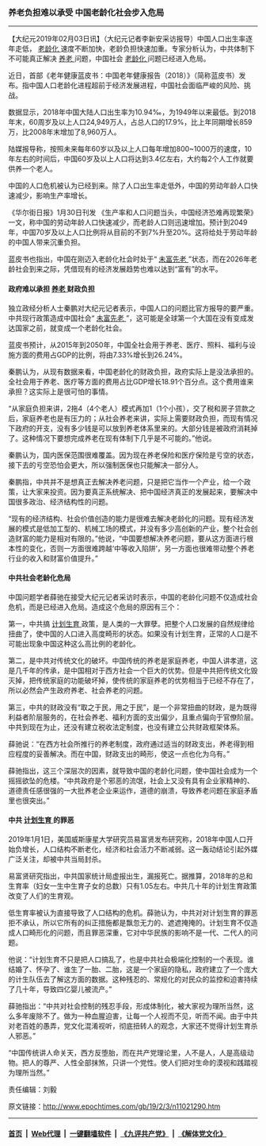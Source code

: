 ### 养老负担难以承受 中国老龄化社会步入危局
------------------------

<p>
 【大纪元2019年02月03日讯】（大纪元记者李新安采访报导）中国人口出生率逐年走低，
 <a href="http://www.epochtimes.com/gb/tag/%E8%80%81%E9%BE%84%E5%8C%96.html">
  老龄化
 </a>
 速度不断加快，老龄负担快速加重。专家分析认为，中共体制下不可能真正解决
 <a href="http://www.epochtimes.com/gb/tag/%E5%85%BB%E8%80%81.html">
  养老
 </a>
 问题，中国社会
 <a href="http://www.epochtimes.com/gb/tag/%E8%80%81%E9%BE%84%E5%8C%96.html">
  老龄化
 </a>
 问题已经进入危局。
</p>
<p>
 近日，首部《老年健康蓝皮书：中国老年健康报告（2018）》（简称蓝皮书）发布。指中国人口老龄化进程超前于经济发展进程，中国社会面临严峻的风险、挑战。
</p>
<p>
 数据显示，2018年中国大陆人口出生率为10.94‰，为1949年以来最低。到2018年末，60周岁及以上人口24,949万人，占总人口的17.9%，比上年同期增长859万，比2008年末增加了8,960万人。
</p>
<p>
 陆媒报导称，按照未来每年60岁以及以上人口每年增加800~1000万的速度，10年左右的时间后，中国60岁及以上人口将达到3.4亿左右，大约每2个人工作就要供养一个老人。
</p>
<p>
 中国的人口危机被认为已经到来。除了人口出生率走低外，中国的劳动年龄人口快速减少，影响生产率增长。
</p>
<p>
 《华尔街日报》1月30日刊发 《生产率和人口问题当头，中国经济恐难再现繁荣》一文，称中国的劳动年龄人口快速减少，而老龄人口则迅速增加。预计到2049年，中国70岁及以上人口比例将从目前的不到7%升至20%。这将给处于劳动年龄的中国人带来沉重负担。
</p>
<p>
 蓝皮书也指出，中国在刚迈入老龄化社会时处于“
 <a href="http://www.epochtimes.com/gb/tag/%E6%9C%AA%E5%AF%8C%E5%85%88%E8%80%81.html">
  未富先老
 </a>
 ”状态，而在2026年老龄社会到来之际，凭借现有的经济发展趋势也难以达到“富有”的水平。
</p>
<h4>
 政府难以承担
 <a href="http://www.epochtimes.com/gb/tag/%E5%85%BB%E8%80%81.html">
  养老
 </a>
 财政负担
</h4>
<p>
 独立政经分析人士秦鹏对大纪元记者表示，中国人口的问题比官方报导的要严重。中共现行政策造成中国社会“
 <a href="http://www.epochtimes.com/gb/tag/%E6%9C%AA%E5%AF%8C%E5%85%88%E8%80%81.html">
  未富先老
 </a>
 ”，这可能是全球第一个大国在没有变成发达国家之前，就变成一个老龄化社会。
</p>
<p>
 蓝皮书预计，从2015年到2050年，中国全社会用于养老、医疗、照料、福利与设施方面的费用占GDP的比例，将由7.33%增长到26.24%。
</p>
<p>
 秦鹏认为，从现有数据来看，中国老龄化的财政负担，政府实际上是没法承担的。全社会用于养老、医疗等方面的费用占比GDP增长18.91个百分点。这个费用谁来承担？这实际上是很可怕的事情。
</p>
<p>
 “从家庭负担来讲，2拖4（4个老人）模式再加1（1个小孩），交了税和房子贷款之后，家庭养老也是有压力的；从社会养老来讲，实际上需要财政负担，而现有情况下政府的开支，没有多少钱是可以放到养老体系里来的。大部分钱是被政府消耗掉了。这种情况下要想完成养老在现有体制下几乎是不可能的。”他说。
</p>
<p>
 秦鹏认为，国内医保范围很难覆盖。因为现在养老保险和医疗保险是亏空的状态，接下去的亏空恐怕会更大，所以强制医保也只能解决一部分人。
</p>
<p>
 秦鹏指，中共并不是想真正去解决养老问题，只是把它当作一个产业，给一个政策，让大家来投资。因为要真正系统解决、把中国经济真正的发展起来，要解决中国很多政治、经济结构性的问题。
</p>
<p>
 “现有的经济结构、社会价值创造的能力是很难去解决老龄化的问题。现有经济发展的模式是低加工型的、机械工场的模式，并没有多少高创新的产业，整个社会创造财富的能力是相对有限的。”他说，“中国要想解决养老问题，要从这方面进行根本性的变化，否则一方面很难跨越‘中等收入陷阱’，另一方面也很难带动整个养老行业的收入和财富价值提升。”
</p>
<h4>
 中共社会老龄化危局
</h4>
<p>
 中国问题学者薛驰在接受大纪元记者采访时表示，中国的老龄化问题不仅造成社会危机，而是已经进入危局。造成这个危局的原因有三个：
</p>
<p>
 第一，中共搞
 <a href="http://www.epochtimes.com/gb/tag/%E8%AE%A1%E5%88%92%E7%94%9F%E8%82%B2.html">
  计划生育
 </a>
 政策，是人类的一大罪孽。把整个人口发展的自然规律给扭曲了，使中国的人口进入高度畸形的状态。如果没有计划生育，正常的人口是不可能出现象中国这种这么高比例的老龄化。
</p>
<p>
 第二，是中共对传统文化的破坏。中国传统的养老是家庭养老，中国人讲孝道，这是几千年的传承，是中国相对于西方社会一个巨大的优势。但是中共把传统文化毁灭掉，把传统家庭的功能破坏掉，使传统的家庭养老的优势相当于已经不存在了，所以必然会产生政府养老、社会养老的问题。
</p>
<p>
 第三，中共的财政没有“取之于民，用之于民”，是一个非常扭曲的财政，是为既得利益者阶层服务的，在社会养老、福利方面的支出偏少，且重点偏向于官僚阶层。中共到现在为止，还没有建立税收法定制度，也没有建立公共财政框架体系。
</p>
<p>
 薛驰说：“在西方社会所推行的养老制度，政府通过适当的财政支出，养老得到相应程度的妥善解决。而在中国，财政支出的畸形，使这一点也化为乌有。”
</p>
<p>
 薛驰指出，这三个深层次的因素，就导致中国的老龄化问题，使中国社会成为一个摇摇欲坠的危楼。“中共政府是个邪恶的流氓，社会上又没有具有企业家精神的、道德责任感很强的一大批养老企业来运作，道德的崩溃，导致养老问题在家庭矛盾里也很突出。”
</p>
<h4>
 中共
 <a href="http://www.epochtimes.com/gb/tag/%E8%AE%A1%E5%88%92%E7%94%9F%E8%82%B2.html">
  计划生育
 </a>
 的罪恶
</h4>
<p>
 2019年1月1日，美国威斯康星大学研究员易富贤发布研究称，2018年中国人口开始负增长，人口结构不断老化，经济和社会活力不断减弱。这一轰动结论引起外媒广泛关注，却被中共当局封杀。
</p>
<p>
 易富贤研究指出，中共国家统计局虚报出生，漏报死亡。据推算，2018年的总和生育率（妇女一生中生育子女的总数）只有1.05左右。中共几十年的计划生育政策改变了人们的生育观。
</p>
<p>
 低生育率被认为直接导致了人口结构的危机。薛驰认为，中共对对计划生育的罪恶拒不承认，所以它所有的纠正措施都是飘忽无力的、遮遮掩掩的。计划生育不仅造成人口畸形化的问题，而且罪恶深重，它对中华民族的影响不是一代、二代人的问题。
</p>
<p>
 他说：“计划生育不只是把人口搞乱了，也是中共社会极端化控制的一个表现。谁结婚了、怀孕了、谁生了一胎、二胎，这是一个家庭的隐私，政府建立了一个庞大的计生队伍去了解这方面的数据。这种残忍的、常规化的对民众的监控和迫害持续了几十年，导致四亿婴儿被流产。”
</p>
<p>
 薛驰指出：“中共对社会控制的残忍手段，形成体制化，被大家视为理所当然，这么多年废除不了。做为一种血腥迫害，让每一个人视而不见，听而不闻。由于中共对老百姓的愚弄，党文化混淆视听，彻底扭转人的观念，大家还不觉得计划生育杀人邪恶。”
</p>
<p>
 “中国传统讲人命关天，西方反堕胎，而在共产党理论里，人不是人，人是高级动物。把人的尊严、人性全部抹煞，只讲一个党性。使人们把对生命的漠视和践踏视为理所当然。”
</p>
<p>
 责任编辑：刘毅
</p>

原文链接：http://www.epochtimes.com/gb/19/2/3/n11021290.htm


------------------------
#### [首页](https://github.com/gfw-breaker/banned-news/blob/master/README.md) &nbsp;|&nbsp; [Web代理](https://github.com/labour-camp/helloworld) &nbsp;|&nbsp; [一键翻墙软件](https://github.com/gfw-breaker/nogfw/blob/master/README.md) &nbsp;|&nbsp; [《九评共产党》](https://github.com/gfw-breaker/9ping.md/blob/master/README.md#九评之一评共产党是什么) &nbsp;|&nbsp; [《解体党文化》](https://github.com/gfw-breaker/jtdwh.md/blob/master/README.md#绪论)

